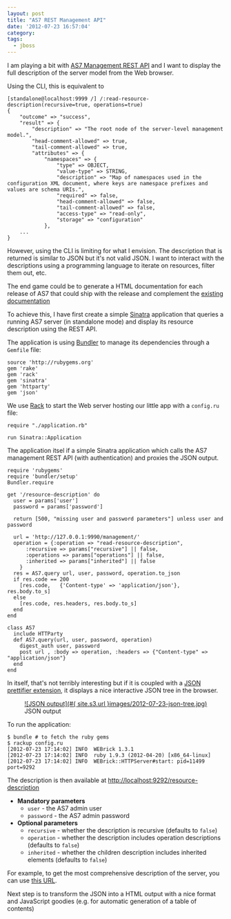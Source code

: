 ```yaml
---
layout: post
title: "AS7 REST Management API"
date: '2012-07-23 16:57:04'
category: 
tags: 
  - jboss
---
```


I am playing a bit with [AS7 Management REST API][as7-rest] and I want to display the full description of the server model from the Web browser.

Using the CLI, this is equivalent to

<pre><code>[standalone@localhost:9999 /] /:read-resource-description(recursive=true, operations=true)
{
    "outcome" => "success",
    "result" => {
        "description" => "The root node of the server-level management model.",
        "head-comment-allowed" => true,
        "tail-comment-allowed" => true,
        "attributes" => {
            "namespaces" => {
                "type" => OBJECT,
                "value-type" => STRING,
                "description" => "Map of namespaces used in the configuration XML document, where keys are namespace prefixes and values are schema URIs.",
                "required" => false,
                "head-comment-allowed" => false,
                "tail-comment-allowed" => false,
                "access-type" => "read-only",
                "storage" => "configuration"
            },
    ...
}
</code></pre>

However, using the CLI is limiting for what I envision. The description that is returned is similar to JSON but it's not valid JSON.
I want to interact with the descriptions using a programming language to iterate on resources, filter them out, etc.

The end game could be to generate a HTML documentation for each release of  AS7 that could ship with the release and complement the [existing documentation][as7-guide]

To achieve this, I have first create a simple [Sinatra][sinatra] application that queries a running AS7 server (in standalone mode) and display its resource description using the REST API.

The application is using [Bundler][bundler] to manage its dependencies through a `Gemfile` file:

<pre><code class='ruby'>source 'http://rubygems.org'
gem 'rake'
gem 'rack'
gem 'sinatra'
gem 'httparty'
gem 'json'
</code></pre>

We use [Rack][rack] to start the Web server hosting our little app with a `config.ru` file:

<pre><code class='ruby'>require "./application.rb"

run Sinatra::Application
</code></pre>

The application itsel if a simple Sinatra application which calls the AS7 management REST API (with authentication) and proxies the JSON output.

<pre><code class='ruby'>require 'rubygems'
require 'bundler/setup'
Bundler.require

get '/resource-description' do
  user = params['user']
  password = params['password']

  return [500, "missing user and password parameters"] unless user and password

  url = 'http://127.0.0.1:9990/management/'
  operation = {:operation => "read-resource-description",
      :recursive => params["recursive"] || false,
      :operations => params["operations"] || false,
      :inherited => params["inherited"] || false
    }
  res = AS7.query url, user, password, operation.to_json
  if res.code == 200
    [res.code,   {'Content-type' => 'application/json'}, res.body.to_s]
  else
    [res.code, res.headers, res.body.to_s]
  end
end

class AS7
  include HTTParty
  def AS7.query(url, user, password, operation)
    digest_auth user, password
    post url , :body => operation, :headers => {"Content-type" => "application/json"}
  end
end
</code></pre>

In itself, that's not terribly interesting but if it is coupled with a [JSON prettifier extension][json-ext], it displays a nice interactive JSON tree in the browser.

<figure>
  <a href="#{ site.s3.url }images/2012-07-23-json-tree.jpg" rel="lightbox" title="JSON output">
  ![JSON output](#{ site.s3.url }images/2012-07-23-json-tree.jpg)
  </a>
  <figcaption>JSON output</figcaption>
</figure>

To run the application:

<pre><code class='bash'>$ bundle # to fetch the ruby gems
$ rackup config.ru
[2012-07-23 17:14:02] INFO  WEBrick 1.3.1
[2012-07-23 17:14:02] INFO  ruby 1.9.3 (2012-04-20) [x86_64-linux]
[2012-07-23 17:14:02] INFO  WEBrick::HTTPServer#start: pid=11499 port=9292
</code></pre>

The description is then available at [http://localhost:9292/resource-description](http://localhost:9292/resource-description)

* __Mandatory parameters__
  * `user` - the AS7 admin user
  * `password` - the AS7 admin password
* __Optional parameters__
  * `recursive` - whether the description is recursive (defaults to `false`)
  * `operation` - whether the description includes operation descriptions (defaults to `false`)
  * `inherited` - whether the children description includes inherited elements (defaults to `false`)

For example, to get the most comprehensive description of the server, you can use [this URL](http://localhost:9292/resource-description?user=admin&password=mySecretPassword&recursive=true&operation=true&inherited=true).

Next step is to transform the JSON into a HTML output with a nice format and JavaScript goodies (e.g. for automatic generation of a table of contents)

[as7-rest]: https://docs.jboss.org/author/display/AS71/The+HTTP+management+API
[as7-guide]: https://docs.jboss.org/author/display/AS71/Management+API+reference
[sinatra]:http://sinatrarb.com/
[bundler]: http://gembundler.com/
[rack]: http://rack.github.com/
[json-ext]: https://chrome.google.com/webstore/detail/kccpfgilgmgbipamhohknpokhibinhhj
